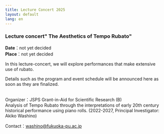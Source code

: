 ```yaml
---
title: Lecture Concert 2025
layout: default
lang: en
---
```


###  __Lecture concert" The Aesthetics of Tempo Rubato"__<br>



__Date__：not yet decided<br>
__Place__：not yet decided<br>

In this lecture-concert, we will explore performances that make extensive use of rubato.

Details such as the program and event schedule will be announced here as soon as they are finalized.








<br>
Organizer：JSPS Grant-in-Aid for Scientific Research (B)<br>
Analysis of Tempo Rubato through the interpretations of early 20th century historical performance using piano rolls.  (2022-2027, Principal Investigator: Akiko Washino)<br>

Contact：washino@fukuoka-pu.ac.jp<br>
<br>

